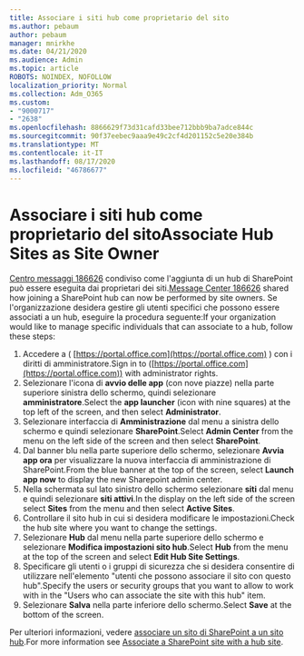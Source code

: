 ```yaml
---
title: Associare i siti hub come proprietario del sito
ms.author: pebaum
author: pebaum
manager: mnirkhe
ms.date: 04/21/2020
ms.audience: Admin
ms.topic: article
ROBOTS: NOINDEX, NOFOLLOW
localization_priority: Normal
ms.collection: Adm_O365
ms.custom:
- "9000717"
- "2638"
ms.openlocfilehash: 8866629f73d31cafd33bee712bbb9ba7adce844c
ms.sourcegitcommit: 90f37eebec9aaa9e49c2cf4d201152c5e20e384b
ms.translationtype: MT
ms.contentlocale: it-IT
ms.lasthandoff: 08/17/2020
ms.locfileid: "46786677"
---
```

# <a name="associate-hub-sites-as-site-owner"></a><span data-ttu-id="72943-102">Associare i siti hub come proprietario del sito</span><span class="sxs-lookup"><span data-stu-id="72943-102">Associate Hub Sites as Site Owner</span></span>

<span data-ttu-id="72943-103">[Centro messaggi 186626](https://admin.microsoft.com/Adminportal/Home?source=applauncher#/MessageCenter?id=MC186626) condiviso come l'aggiunta di un hub di SharePoint può essere eseguita dai proprietari dei siti.</span><span class="sxs-lookup"><span data-stu-id="72943-103">[Message Center 186626](https://admin.microsoft.com/Adminportal/Home?source=applauncher#/MessageCenter?id=MC186626) shared how joining a SharePoint hub can now be performed by site owners.</span></span> <span data-ttu-id="72943-104">Se l'organizzazione desidera gestire gli utenti specifici che possono essere associati a un hub, eseguire la procedura seguente:</span><span class="sxs-lookup"><span data-stu-id="72943-104">If your organization would like to manage specific individuals that can associate to a hub, follow these steps:</span></span> 

1. <span data-ttu-id="72943-105">Accedere a ( [https://portal.office.com](https://portal.office.com) ) con i diritti di amministratore.</span><span class="sxs-lookup"><span data-stu-id="72943-105">Sign in to ([https://portal.office.com](https://portal.office.com)) with administrator rights.</span></span>
2. <span data-ttu-id="72943-106">Selezionare l'icona di **avvio delle app** (con nove piazze) nella parte superiore sinistra dello schermo, quindi selezionare **amministratore**.</span><span class="sxs-lookup"><span data-stu-id="72943-106">Select the **app launcher** (icon with nine squares) at the top left of the screen, and then select **Administrator**.</span></span>
3. <span data-ttu-id="72943-107">Selezionare interfaccia di **Amministrazione** dal menu a sinistra dello schermo e quindi selezionare **SharePoint**.</span><span class="sxs-lookup"><span data-stu-id="72943-107">Select **Admin Center** from the menu on the left side of the screen and then select **SharePoint**.</span></span>
4. <span data-ttu-id="72943-108">Dal banner blu nella parte superiore dello schermo, selezionare **Avvia app ora** per visualizzare la nuova interfaccia di amministrazione di SharePoint.</span><span class="sxs-lookup"><span data-stu-id="72943-108">From the blue banner at the top of the screen, select **Launch app now** to display the new Sharepoint admin center.</span></span>
5. <span data-ttu-id="72943-109">Nella schermata sul lato sinistro dello schermo selezionare **siti** dal menu e quindi selezionare **siti attivi**.</span><span class="sxs-lookup"><span data-stu-id="72943-109">In the display on the left side of the screen select **Sites** from the menu and then select **Active Sites**.</span></span>
6. <span data-ttu-id="72943-110">Controllare il sito hub in cui si desidera modificare le impostazioni.</span><span class="sxs-lookup"><span data-stu-id="72943-110">Check the hub site where you want to change the settings.</span></span>
7. <span data-ttu-id="72943-111">Selezionare **Hub** dal menu nella parte superiore dello schermo e selezionare **Modifica impostazioni sito hub**.</span><span class="sxs-lookup"><span data-stu-id="72943-111">Select **Hub** from the menu at the top of the screen and select **Edit Hub Site Settings**.</span></span>
8. <span data-ttu-id="72943-112">Specificare gli utenti o i gruppi di sicurezza che si desidera consentire di utilizzare nell'elemento "utenti che possono associare il sito con questo hub".</span><span class="sxs-lookup"><span data-stu-id="72943-112">Specify the users or security groups that you want to allow to work with in the "Users who can associate the site with this hub" item.</span></span>
9. <span data-ttu-id="72943-113">Selezionare **Salva** nella parte inferiore dello schermo.</span><span class="sxs-lookup"><span data-stu-id="72943-113">Select **Save** at the bottom of the screen.</span></span>

<span data-ttu-id="72943-114">Per ulteriori informazioni, vedere [associare un sito di SharePoint a un sito hub](https://support.office.com/article/associate-a-sharepoint-site-with-a-hub-site-ae0009fd-af04-4d3d-917d-88edb43efc05).</span><span class="sxs-lookup"><span data-stu-id="72943-114">For more information see [Associate a SharePoint site with a hub site](https://support.office.com/article/associate-a-sharepoint-site-with-a-hub-site-ae0009fd-af04-4d3d-917d-88edb43efc05).</span></span> 